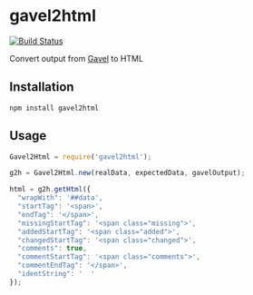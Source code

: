 # gavel2html
[![Build Status](https://travis-ci.org/apiaryio/gavel2html.svg)](https://travis-ci.org/apiaryio/gavel2html)

Convert output from [Gavel](https://github.com/apiaryio/gavel.js) to HTML

## Installation

```
npm install gavel2html
```

## Usage

```javascript
Gavel2Html = require('gavel2html');

g2h = Gavel2Html.new(realData, expectedData, gavelOutput);

html = g2h.getHtml({
  "wrapWith": '##data',
  "startTag": '<span>',
  "endTag": '</span>',
  "missingStartTag": '<span class="missing">',
  "addedStartTag": '<span class="added">',
  "changedStartTag": '<span class="changed">',
  "comments": true,
  "commentStartTag": '<span class="comments">',
  "commentEndTag": '</span>',
  "identString": '  '
});
```